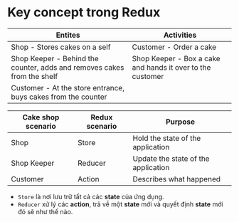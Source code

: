 # Key concept trong Redux

|  Entites |  Activities | 
|---|---|
| Shop - Stores cakes on a self | Customer - Order a cake |
| Shop Keeper - Behind the counter, adds and removes cakes from the shelf | Shop Keeper - Box a cake and hands it over to the customer |
| Customer - At the store entrance, buys cakes from the counter | 


| Cake shop scenario | Redux scenario | Purpose |
|---|---|---|
| Shop | Store | Hold the state of the application |
| Shop Keeper | Reducer | Update the state of the application |
| Customer | Action | Describes what happened |

- `Store` là nơi lưu trữ tất cả các **state** của ứng dụng.
- `Reducer` xử lý các **action**, trả về một **state** mới và quyết định **state** mới đó sẽ như thế nào.

